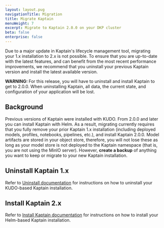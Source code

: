 ```yaml
---
layout: layout.pug
navigationTitle: Migration
title: Migrate Kaptain
menuWeight: 7
excerpt: Migrate to Kaptain 2.0.0 on your DKP cluster
beta: false
enterprise: false
---
```


Due to a major update in Kaptain's lifecycle management tool, migrating your 1.x installation to 2.x is not possible. To ensure that you are up-to-date with the latest features, and can benefit from the most recent performance improvements, we recommend that you uninstall your previous Kaptain version and install the latest available version. 

<p class="message--warning"><strong>WARNING: </strong>For this release, you will have to uninstall and install Kaptain to get to 2.0.0. When uninstalling Kaptain, all data, the current state, and configuration of your application will be lost.</p>

## Background

Previous versions of Kaptain were installed with KUDO. From 2.0.0 and later you can install Kaptain with Helm. As a result, migrating currently requires that you fully remove your prior Kaptain 1.x installation (including deployed models, profiles, notebooks, pipelines, etc.), and install Kaptain 2.0.0. Model artifacts are stored in your object store, therefore, you will not lose these as long as your model store is not deployed to the Kaptain namespace (that is, you are not using the MinIO server). However, **create a backup** of anything you want to keep or migrate to your new Kaptain installation.

## Uninstall Kaptain 1.x

Refer to [Uninstall documentation][uninstall_kap] for instructions on how to uninstall your KUDO-based Kaptain installation.

## Install Kaptain 2.x

Refer to [Install Kaptain documentation][install_kap] for instructions on how to install your Helm-based Kaptain installation.

[install_kap]: ../install
[uninstall_kap]: ../../1.3.0/uninstall

